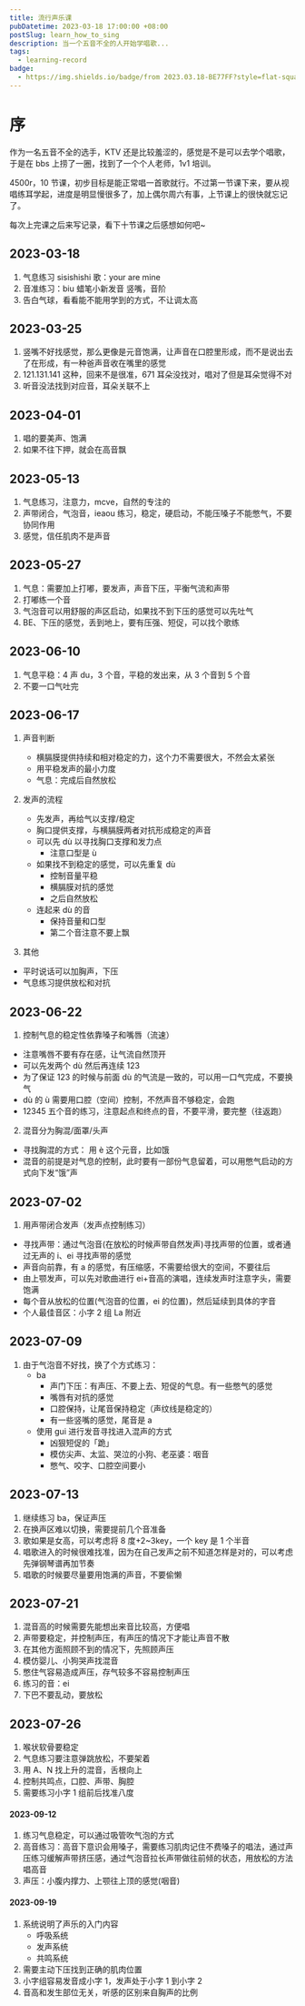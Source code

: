 ```yaml
---
title: 流行声乐课
pubDatetime: 2023-03-18 17:00:00 +08:00
postSlug: learn_how_to_sing
description: 当一个五音不全的人开始学唱歌...
tags:
  - learning-record
badge:
  - https://img.shields.io/badge/from 2023.03.18-BE77FF?style=flat-square&logo=
---
```


# 序

作为一名五音不全的选手，KTV 还是比较羞涩的，感觉是不是可以去学个唱歌，于是在 bbs 上捞了一圈，找到了一个个人老师，1v1 培训。

4500r，10 节课，初步目标是能正常唱一首歌就行。不过第一节课下来，要从视唱练耳学起，进度是明显慢很多了，加上偶尔周六有事，上节课上的很快就忘记了。

每次上完课之后来写记录，看下十节课之后感想如何吧~

## 2023-03-18

1. 气息练习 sisishishi 歌：your are mine
2. 音准练习：biu 蜡笔小新发音 竖嘴，音阶
3. 告白气球，看看能不能用学到的方式，不让调太高

## 2023-03-25

1. 竖嘴不好找感觉，那么更像是元音饱满，让声音在口腔里形成，而不是说出去了在形成，有一种爸声音收在嘴里的感觉
2. 121.131.141 这种，回来不是很准，671 耳朵没找对，唱对了但是耳朵觉得不对
3. 听音没法找到对应音，耳朵关联不上

## 2023-04-01

1. 唱的要美声、饱满
2. 如果不往下押，就会在高音飘

## 2023-05-13

1. 气息练习，注意力，mcve，自然的专注的
2. 声带闭合，气泡音，ieaou 练习，稳定，硬启动，不能压嗓子不能憋气，不要协同作用
3. 感觉，信任肌肉不是声音

## 2023-05-27

1. 气息：需要加上打嘟，要发声，声音下压，平衡气流和声带
2. 打嘟练一个音
3. 气泡音可以用舒服的声区启动，如果找不到下压的感觉可以先吐气
4. BE、下压的感觉，丢到地上，要有压强、短促，可以找个歌练

## 2023-06-10

1. 气息平稳：4 声 du，3 个音，平稳的发出来，从 3 个音到 5 个音
2. 不要一口气吐完

## 2023-06-17

1. 声音判断

   - 横膈膜提供持续和相对稳定的力，这个力不需要很大，不然会太紧张
   - 用平稳发声的最小力度
   - 气息：完成后自然放松

2. 发声的流程
   - 先发声，再给气以支撑/稳定
   - 胸口提供支撑，与横膈膜两者对抗形成稳定的声音
   - 可以先 dù 以寻找胸口支撑和发力点
     - 注意口型是 ù
   - 如果找不到稳定的感觉，可以先重复 dù
     - 控制音量平稳
     - 横膈膜对抗的感觉
     - 之后自然放松
   - 连起来 dù 的音
     - 保持音量和口型
     - 第二个音注意不要上飘
3. 其他

- 平时说话可以加胸声，下压
- 气息练习提供放松和对抗

## 2023-06-22

1. 控制气息的稳定性依靠嗓子和嘴唇（流速）

- 注意嘴唇不要有存在感，让气流自然顶开
- 可以先发两个 dù 然后再连续 123
- 为了保证 123 的时候与前面 dù 的气流是一致的，可以用一口气完成，不要换气
- dù 的 ù 需要用口腔（空间）控制，不然声音不够稳定，会跑
- 12345 五个音的练习，注意起点和终点的音，不要平滑，要完整（往返跑）

2. 混音分为胸混/面罩/头声

- 寻找胸混的方式： 用 è 这个元音，比如饿
- 混音的前提是对气息的控制，此时要有一部份气息留着，可以用憋气启动的方式向下发“饿”声

## 2023-07-02

1. 用声带闭合发声（发声点控制练习）

- 寻找声带：通过气泡音(在放松的时候声带自然发声)寻找声带的位置，或者通过无声的 i、ei 寻找声带的感觉
- 声音向前靠，有 a 的感觉，有压缩感，不需要给很大的空间，不要往后
- 由上颚发声，可以先对歌曲进行 ei+音高的演唱，连续发声时注意字头，需要饱满
- 每个音从放松的位置(气泡音的位置，ei 的位置)，然后延续到具体的字音
- 个人最佳音区：小字 2 组 La 附近

## 2023-07-09

1. 由于气泡音不好找，换了个方式练习：
   - ba
     - 声门下压：有声压、不要上去、短促的气息。有一些憋气的感觉
     - 嘴唇有对抗的感觉
     - 口腔保持，让尾音保持稳定（声纹线是稳定的）
     - 有一些竖嘴的感觉，尾音是 a
   - 使用 gui 进行发音寻找进入混声的方式
     - 凶狠短促的「跪」
     - 模仿尖声、太监、哭泣的小狗、老巫婆：咽音
     - 憋气、咬字、口腔空间要小

## 2023-07-13

1. 继续练习 ba，保证声压
2. 在换声区难以切换，需要提前几个音准备
3. 歌如果是女高，可以考虑将 8 度+2~3key，一个 key 是 1 个半音
4. 唱歌进入的时候很难找准，因为在自己发声之前不知道怎样是对的，可以考虑先弹钢琴谱再加节奏
5. 唱歌的时候要尽量要用饱满的声音，不要偷懒

## 2023-07-21

1. 混音高的时候需要先能想出来音比较高，方便唱
2. 声带要稳定，并控制声压，有声压的情况下才能让声音不散
3. 在其他方面照顾不到的情况下，先照顾声压
4. 模仿婴儿、小狗哭声找混音
5. 憋住气容易造成声压，存气较多不容易控制声压
6. 练习的音：ei
7. 下巴不要乱动，要放松

## 2023-07-26

1. 喉状软骨要稳定
2. 气息练习要注意弹跳放松，不要架着
3. 用 A、N 找上升的混音，舌根向上
4. 控制共鸣点，口腔、声带、胸腔
5. 需要练习小字 1 组前后找准八度

#### 2023-09-12

1. 练习气息稳定，可以通过吸管吹气泡的方式
2. 高音练习：高音下意识会用嗓子，需要练习肌肉记住不费嗓子的唱法，通过声压练习缓解声带挤压感，通过气泡音拉长声带做往前倾的状态，用放松的方法唱高音
3. 声压：小腹内撑力、上颚往上顶的感觉(咽音)

#### 2023-09-19

1. 系统说明了声乐的入门内容
   - 呼吸系统
   - 发声系统
   - 共鸣系统
2. 需要主动下压找到正确的肌肉位置
3. 小字组容易发音成小字 1，发声处于小字 1 到小字 2
4. 音高和发生部位无关，听感的区别来自胸声的比例
